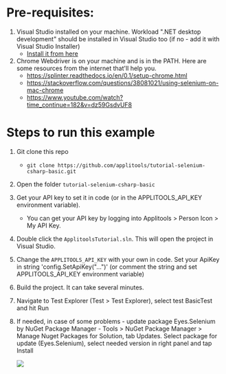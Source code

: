# Pre-requisites:

1. Visual Studio installed on your machine. Workload ".NET desktop development" should be installed in Visual Studio too (if no - add it with Visual Studio Installer)
   * [Install it from here](https://visualstudio.microsoft.com/downloads/)
2. Chrome Webdriver is on your machine and is in the PATH. Here are some resources from the internet that'll help you.
   * https://splinter.readthedocs.io/en/0.1/setup-chrome.html
   * https://stackoverflow.com/questions/38081021/using-selenium-on-mac-chrome
   * https://www.youtube.com/watch?time_continue=182&v=dz59GsdvUF8

# Steps to run this example

1. Git clone this repo
    
    * `git clone https://github.com/applitools/tutorial-selenium-csharp-basic.git`
    
2. Open the folder `tutorial-selenium-csharp-basic`

3. Get your API key to set it in code (or in the APPLITOOLS_API_KEY environment variable).
    
    * You can get your API key by logging into Applitools > Person Icon > My API Key.
    
4. Double click the `ApplitoolsTutorial.sln`. This will open the project in Visual Studio.

5. Change the `APPLITOOLS_API_KEY` with your own in code.
    Set your ApiKey in string 'config.SetApiKey("...")' (or comment the string and set APPLITOOLS_API_KEY environment variable)
    
6. Build the project. It can take several minutes.

7. Navigate to Test Explorer (Test > Test Explorer), select test BasicTest and hit Run

8. If needed, in case of some problems - update package Eyes.Selenium by NuGet Package Manager -  Tools > NuGet Package Manager > Manage Nuget Packages for Solution, tab Updates. Select package for update (Eyes.Selenium), select needed version in right panel and tap Install

    ![](C:\Yura\Applitools\Temp\NuGet.png)
